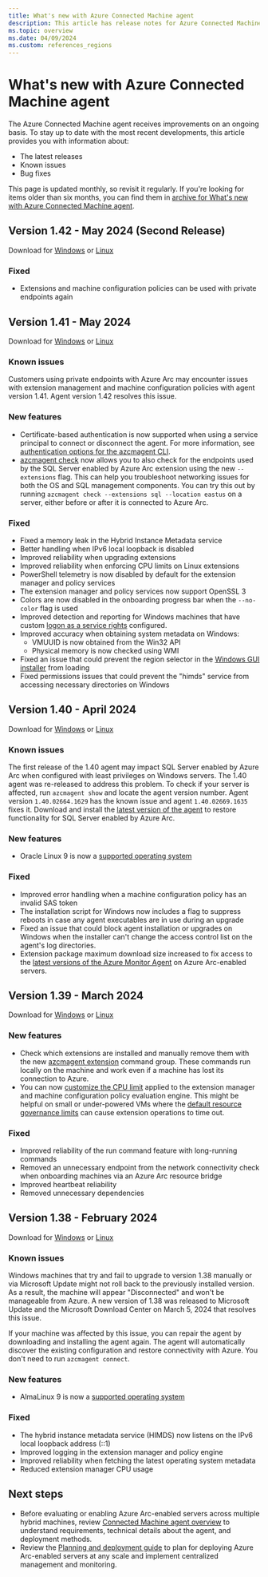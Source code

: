 ```yaml
---
title: What's new with Azure Connected Machine agent
description: This article has release notes for Azure Connected Machine agent. For many of the summarized issues, there are links to more details.
ms.topic: overview
ms.date: 04/09/2024
ms.custom: references_regions
---
```


# What's new with Azure Connected Machine agent

The Azure Connected Machine agent receives improvements on an ongoing basis. To stay up to date with the most recent developments, this article provides you with information about:

- The latest releases
- Known issues
- Bug fixes

This page is updated monthly, so revisit it regularly. If you're looking for items older than six months, you can find them in [archive for What's new with Azure Connected Machine agent](agent-release-notes-archive.md).

## Version 1.42 - May 2024 (Second Release)

Download for [Windows](https://download.microsoft.com/download/9/6/0/9600825a-e532-4e50-a2d5-7f07e400afc1/AzureConnectedMachineAgent.msi) or [Linux](manage-agent.md#installing-a-specific-version-of-the-agent)

### Fixed

- Extensions and machine configuration policies can be used with private endpoints again

## Version 1.41 - May 2024

Download for [Windows](https://download.microsoft.com/download/2/a/5/2a57aa86-c445-4f08-bd52-10af2b748fec/AzureConnectedMachineAgent.msi) or [Linux](manage-agent.md#installing-a-specific-version-of-the-agent)

### Known issues

Customers using private endpoints with Azure Arc may encounter issues with extension management and machine configuration policies with agent version 1.41. Agent version 1.42 resolves this issue.

### New features

- Certificate-based authentication is now supported when using a service principal to connect or disconnect the agent. For more information, see [authentication options for the azcmagent CLI](azcmagent-connect.md#authentication-options).
- [azcmagent check](azcmagent-check.md) now allows you to also check for the endpoints used by the SQL Server enabled by Azure Arc extension using the new `--extensions` flag. This can help you troubleshoot networking issues for both the OS and SQL management components. You can try this out by running `azcmagent check --extensions sql --location eastus` on a server, either before or after it is connected to Azure Arc.

### Fixed

- Fixed a memory leak in the Hybrid Instance Metadata service
- Better handling when IPv6 local loopback is disabled
- Improved reliability when upgrading extensions
- Improved reliability when enforcing CPU limits on Linux extensions
- PowerShell telemetry is now disabled by default for the extension manager and policy services
- The extension manager and policy services now support OpenSSL 3
- Colors are now disabled in the onboarding progress bar when the `--no-color` flag is used
- Improved detection and reporting for Windows machines that have custom [logon as a service rights](prerequisites.md#local-user-logon-right-for-windows-systems) configured.
- Improved accuracy when obtaining system metadata on Windows:
  - VMUUID is now obtained from the Win32 API
  - Physical memory is now checked using WMI
- Fixed an issue that could prevent the region selector in the [Windows GUI installer](onboard-windows-server.md) from loading
- Fixed permissions issues that could prevent the "himds" service from accessing necessary directories on Windows

## Version 1.40 - April 2024

Download for [Windows](https://download.microsoft.com/download/2/1/0/210f77ca-e069-412b-bd94-eac02a63255d/AzureConnectedMachineAgent.msi) or [Linux](manage-agent.md#installing-a-specific-version-of-the-agent)

### Known issues

The first release of the 1.40 agent may impact SQL Server enabled by Azure Arc when configured with least privileges on Windows servers. The 1.40 agent was re-released to address this problem. To check if your server is affected, run `azcmagent show` and locate the agent version number. Agent version `1.40.02664.1629` has the known issue and agent `1.40.02669.1635` fixes it. Download and install the [latest version of the agent](https://aka.ms/AzureConnectedMachineAgent) to restore functionality for SQL Server enabled by Azure Arc.

### New features

- Oracle Linux 9 is now a [supported operating system](prerequisites.md#supported-operating-systems)

### Fixed

- Improved error handling when a machine configuration policy has an invalid SAS token
- The installation script for Windows now includes a flag to suppress reboots in case any agent executables are in use during an upgrade
- Fixed an issue that could block agent installation or upgrades on Windows when the installer can't change the access control list on the agent's log directories.
- Extension package maximum download size increased to fix access to the [latest versions of the Azure Monitor Agent](/azure/azure-monitor/agents/azure-monitor-agent-extension-versions) on Azure Arc-enabled servers.

## Version 1.39 - March 2024

Download for [Windows](https://download.microsoft.com/download/1/9/f/19f44dde-2c34-4676-80d7-9fa5fc44d2a8/AzureConnectedMachineAgent.msi) or [Linux](manage-agent.md#installing-a-specific-version-of-the-agent)

### New features

- Check which extensions are installed and manually remove them with the new [azcmagent extension](azcmagent-extension.md) command group. These commands run locally on the machine and work even if a machine has lost its connection to Azure.
- You can now [customize the CPU limit](agent-overview.md#custom-resource-limits) applied to the extension manager and machine configuration policy evaluation engine. This might be helpful on small or under-powered VMs where the [default resource governance limits](agent-overview.md#agent-resource-governance) can cause extension operations to time out.

### Fixed

- Improved reliability of the run command feature with long-running commands
- Removed an unnecessary endpoint from the network connectivity check when onboarding machines via an Azure Arc resource bridge
- Improved heartbeat reliability
- Removed unnecessary dependencies

## Version 1.38 - February 2024

Download for [Windows](https://download.microsoft.com/download/4/8/f/48f69eb1-f7ce-499f-b9d3-5087f330ae79/AzureConnectedMachineAgent.msi) or [Linux](manage-agent.md#installing-a-specific-version-of-the-agent)

### Known issues

Windows machines that try and fail to upgrade to version 1.38 manually or via Microsoft Update might not roll back to the previously installed version. As a result, the machine will appear "Disconnected" and won't be manageable from Azure. A new version of 1.38 was released to Microsoft Update and the Microsoft Download Center on March 5, 2024 that resolves this issue.

If your machine was affected by this issue, you can repair the agent by downloading and installing the agent again. The agent will automatically discover the existing configuration and restore connectivity with Azure. You don't need to run `azcmagent connect`.

### New features

- AlmaLinux 9 is now a [supported operating system](prerequisites.md#supported-operating-systems)

### Fixed

- The hybrid instance metadata service (HIMDS) now listens on the IPv6 local loopback address (::1)
- Improved logging in the extension manager and policy engine
- Improved reliability when fetching the latest operating system metadata
- Reduced extension manager CPU usage

## Next steps

- Before evaluating or enabling Azure Arc-enabled servers across multiple hybrid machines, review [Connected Machine agent overview](agent-overview.md) to understand requirements, technical details about the agent, and deployment methods.
- Review the [Planning and deployment guide](plan-at-scale-deployment.md) to plan for deploying Azure Arc-enabled servers at any scale and implement centralized management and monitoring.
